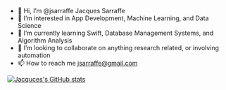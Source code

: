 - 👋 Hi, I’m @jsarraffe Jacques Sarraffe
- 👀 I’m interested in App Development, Machine Learning, and Data Science
- 🌱 I’m currently learning Swift, Database Management Systems, and Algorithm Analysis
- 💞️ I’m looking to collaborate on anything research related, or involving automation
- 📫 How to reach me jsarraffe@gmail.com

<!---
jsarraffe/jsarraffe is a ✨ special ✨ repository because its `README.md` (this file) appears on your GitHub profile.
You can click the Preview link to take a look at your changes.
--->

[![Jacquces's GitHub stats](https://github-readme-stats.vercel.app/api?username=jsarraffe)](https://github.com/jsarraffe/github-readme-stats)

